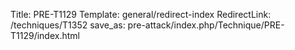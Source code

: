 Title: PRE-T1129
Template: general/redirect-index
RedirectLink: /techniques/T1352
save_as: pre-attack/index.php/Technique/PRE-T1129/index.html